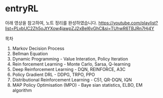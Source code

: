 # entryRL

아래 영상을 참고하여, 노트 정리를 완성하였습니다.
https://youtube.com/playlist?list=PLvbUC2Zh5oJtYXow4jawpZJ2xBel6vGhC&si=TUhwR6TBJRn7Hj4Y

목차 
1. Markov Decision Process
2. Bellman Equation
3. Dynamic Programming - Value Interation, Policy Iteration
4. Rein forcement Learning - Monte Carlo, Sarsa, Q-learning
5. Deep Reinforcement Learning - DQN, REINFORCE, A3C
6. Policy Gradient DRL - DDPG, TRPO, PPO
7. Distributional Reinforcement Learning - C51, QR-DQN, IQN
8. MAP Policy Optimisation (MPO) - Baye sian statistics, ELBO, EM algorithm
